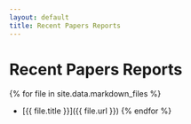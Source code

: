 ```yaml
---
layout: default
title: Recent Papers Reports
---
```


# Recent Papers Reports

{% for file in site.data.markdown_files %}
* [{{ file.title }}]({{ file.url }})
{% endfor %}


